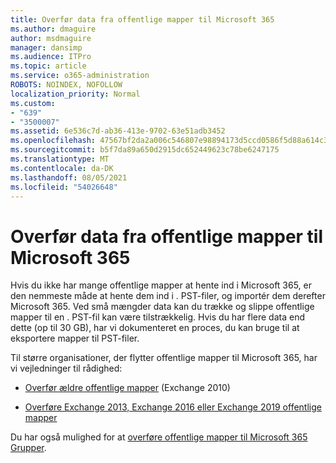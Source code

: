 ```yaml
---
title: Overfør data fra offentlige mapper til Microsoft 365
ms.author: dmaguire
author: msdmaguire
manager: dansimp
ms.audience: ITPro
ms.topic: article
ms.service: o365-administration
ROBOTS: NOINDEX, NOFOLLOW
localization_priority: Normal
ms.custom:
- "639"
- "3500007"
ms.assetid: 6e536c7d-ab36-413e-9702-63e51adb3452
ms.openlocfilehash: 47567bf2da2a006c546807e98894173d5ccd0586f5d88a614c31569cb3f462f9
ms.sourcegitcommit: b5f7da89a650d2915dc652449623c78be6247175
ms.translationtype: MT
ms.contentlocale: da-DK
ms.lasthandoff: 08/05/2021
ms.locfileid: "54026648"
---
```

# <a name="migrate-public-folder-data-to-microsoft-365"></a>Overfør data fra offentlige mapper til Microsoft 365

Hvis du ikke har mange offentlige mapper at hente ind i Microsoft 365, er den nemmeste måde at hente dem ind i . PST-filer, og importér dem derefter Microsoft 365. Ved små mængder data kan du trække og slippe offentlige mapper til en . PST-fil kan være tilstrækkelig. Hvis du har flere data end dette (op [](https://technet.microsoft.com/library/dn874017%28v=exchg.150%29.aspx) til 30 GB), har vi dokumenteret en proces, du kan bruge til at eksportere mapper til PST-filer.
  
Til større organisationer, der flytter offentlige mapper til Microsoft 365, har vi vejledninger til rådighed:
  
- [Overfør ældre offentlige mapper](https://docs.microsoft.com/exchange/collaboration-exo/public-folders/batch-migration-of-legacy-public-folders) (Exchange 2010)

- [Overføre Exchange 2013, Exchange 2016 eller Exchange 2019 offentlige mapper](https://docs.microsoft.com/Exchange/collaboration/public-folders/migrate-to-exchange-online)

Du har også mulighed for at [overføre offentlige mapper til Microsoft 365 Grupper](https://docs.microsoft.com/exchange/collaboration-exo/public-folders/migrate-your-public-folders-to-microsoft-365-groups).
  